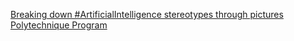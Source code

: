 [Breaking down #ArtificialIntelligence stereotypes through pictures   Polytechnique Program](https://qi.tc/qi/112351)
